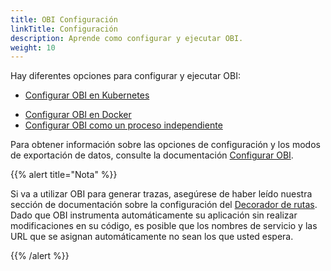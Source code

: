 ```yaml
---
title: OBI Configuración
linkTitle: Configuración
description: Aprende como configurar y ejecutar OBI.
weight: 10
---
```


Hay diferentes opciones para configurar y ejecutar OBI:

- [Configurar OBI en Kubernetes](kubernetes/)
<!-- - [Configurar OBI en Kubernetes con Helm](kubernetes-helm/) -->
- [Configurar OBI en Docker](docker/)
- [Configurar OBI como un proceso independiente](standalone/)

Para obtener información sobre las opciones de configuración y los modos de exportación de datos, consulte la documentación [Configurar OBI](../configure/).

{{% alert title="Nota" %}}

Si va a utilizar OBI para generar trazas, asegúrese de haber leído nuestra sección de documentación sobre la configuración del [Decorador de rutas](../configure/routes-decorator/). Dado que OBI instrumenta automáticamente su aplicación sin realizar modificaciones en su código, es posible que los nombres de servicio y las URL que se asignan automáticamente no sean los que usted espera.

{{% /alert %}}